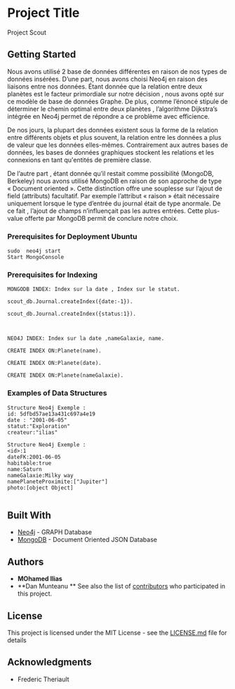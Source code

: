 # Project Title

Project Scout

## Getting Started

Nous avons utilisé 2 base de données différentes en raison de nos  types de données insérées. D’une part, nous avons choisi Neo4j en raison des liaisons entre nos données. Étant donnée que la relation entre deux planètes  est le facteur  primordiale  sur notre décision , nous avons opté sur ce modèle de base de données Graphe. De plus, comme l’énoncé stipule de déterminer le chemin optimal entre deux planètes , l’algorithme Dijkstra’s  intégrée en Neo4j permet de répondre a ce problème avec efficience. 

De nos jours, la plupart des données existent sous la forme de la relation entre différents objets et plus souvent, la relation entre les données a plus de valeur que les données elles-mêmes. Contrairement aux autres bases de données, les bases de données graphiques stockent les relations et les connexions en tant qu'entités de première classe.


De l’autre part , étant donnée qu’il restait comme possibilité (MongoDB, Berkeley) nous avons utilisé MongoDB en raison de son approche de type « Document oriented ». Cette distinction offre une souplesse sur l’ajout de field (attributs) facultatif. Par exemple l’attribut « raison » était nécessaire uniquement lorsque le type d’entrée du journal était  de type anormale. De ce fait , l’ajout de champs n’influençait pas les autres entrées.  Cette plus-value offerte par MongoDB permit de conclure notre choix. 

### Prerequisites for Deployment Ubuntu


```
sudo  neo4j start
Start MongoConsole
```

### Prerequisites for Indexing


```
MONGODB INDEX: Index sur la date , Index sur le statut.

scout_db.Journal.createIndex({date:-1}).

scout_db.Journal.createIndex({status:1}).



NEO4J INDEX: Index sur la date ,nameGalaxie, name.

CREATE INDEX ON:Planete(name).

CREATE INDEX ON:Planete(date).

CREATE INDEX ON:Planete(nameGalaxie).

```
### Examples of Data Structures


```
Structure Neo4j Exemple :
id: 5dfbd57ae13a431c697a4e19
date : "2001-06-05"
statut:"Exploration"
createur:"ilias"

Structure Neo4j Exemple :
<id>:1 
dateFK:2001-06-05
habitable:true
name:Saturn
nameGalaxie:Milky way
namePlaneteProximite:["Jupiter"]
photo:[object Object]


```

## Built With

* [Neo4j](https://neo4j.com) - GRAPH Database
* [MongoDB](https://www.mongodb.com/) - Document Oriented  JSON Database


## Authors

* **MOhamed Ilias** 
* **Dan Munteanu **
See also the list of [contributors](https://github.com/your/project/contributors) who participated in this project.

## License

This project is licensed under the MIT License - see the [LICENSE.md](LICENSE.md) file for details

## Acknowledgments

*  Frederic Theriault
